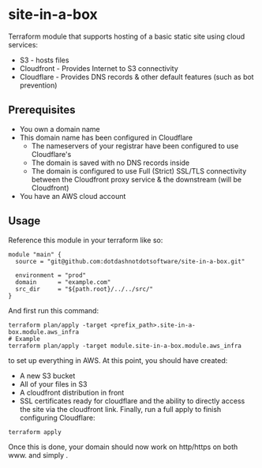# site-in-a-box
Terraform module that supports hosting of a basic static site using cloud services:
- S3 - hosts files
- Cloudfront - Provides Internet to S3 connectivity
- Cloudflare - Provides DNS records & other default features (such as bot prevention)

## Prerequisites
- You own a domain name
- This domain name has been configured in Cloudflare
    - The nameservers of your registrar have been configured to use Cloudflare's
    - The domain is saved with no DNS records inside
    - The domain is configured to use Full (Strict) SSL/TLS connectivity between the Cloudfront proxy service & the downstream (will be Cloudfront)
- You have an AWS cloud account

## Usage

Reference this module in your terraform like so:
```
module "main" {
  source = "git@github.com:dotdashnotdotsoftware/site-in-a-box.git"

  environment = "prod"
  domain      = "example.com"
  src_dir     = "${path.root}/../../src/"
}
```
And first run this command:
```
terraform plan/apply -target <prefix_path>.site-in-a-box.module.aws_infra
# Example
terraform plan/apply -target module.site-in-a-box.module.aws_infra
```
to set up everything in AWS. At this point, you should have created:
- A new S3 bucket
- All of your files in S3
- A cloudfront distribution in front
- SSL certificates ready for cloudflare
and the ability to directly access the site via the cloudfront link. Finally, run a full apply to finish configuring Cloudflare:
```
terraform apply
```
Once this is done, your domain should now work on http/https on both www.<your-domain> and simply <your-domain>.